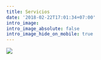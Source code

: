 ```yaml
---
title: Servicios
date: '2018-02-22T17:01:34+07:00'
intro_image:
intro_image_absolute: false
intro_image_hide_on_mobile: true
---
```

![](/images/CESA%20CONTABILIDAD.jpg)
